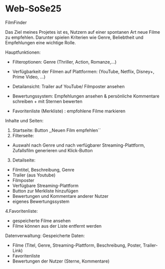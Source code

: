 # Web-SoSe25
FilmFinder 

Das Ziel meines Projetes ist es, Nutzern auf einer spontanen Art neue Filme zu empfehlen. Darunter spielen Kriterien wie Genre, Beliebtheit und Empfehlungen eine wichtige Rolle. 


Hauptfunktionen: 

- Filteroptionen: Genre (Thriller, Action, Romanze,...)  


- Verfügbarkeit der Filmen auf Plattformen: (YouTube, Netflix, Disney+, Prime Video, ...)


- Detailansicht: Trailer auf YouTube/ Filmposter ansehen 


- Bewertungssystem: Empfehlungen ansehen & persönliche Kommentare schreiben + mit Sternen bewerten 


- Favoritenliste (Merkliste) : empfohlene Filme markieren 


Inhalte und Seiten: 

1. Startseite: Button ,,Neuen Film empfehlen´´
2. Filterseite: 
- Auswahl nach Genre und nach verfügbarer Streaming-Plattform, Zufallsfilm generieren und Klick-Button 
3. Detailseite: 
- Filmtitel, Beschreibung, Genre 
- Trailer (aus Youtube)
- Filmposter 
- Verfügbare Streaming-Plattform
- Button zur Merkliste hinzufügen 
- Bewertungen und Kommentare anderer Nutzer 
- eigenes Bewertungssystem 

4.Favoritenliste: 
- gespeicherte Filme ansehen 
- Filme können aus der Liste entfernt werden


Datenverwaltung: 
Gespeicherte Daten: 
- Filme (Titel, Genre, Streaming-Plattform, Beschreibung, Poster, Trailer-Link)
- Favoritenliste 
- Bewertungen der Nutzer (Sterne, Kommentare) 

